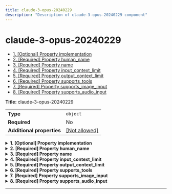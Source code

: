 ```yaml
---
title: claude-3-opus-20240229
description: "Description of claude-3-opus-20240229 component"
---
```

# claude-3-opus-20240229

- [1. [Optional] Property implementation](#implementation)
- [2. [Required] Property human_name](#human_name)
- [3. [Required] Property name](#name)
- [4. [Required] Property input_context_limit](#input_context_limit)
- [5. [Required] Property output_context_limit](#output_context_limit)
- [6. [Required] Property supports_tools](#supports_tools)
- [7. [Required] Property supports_image_input](#supports_image_input)
- [8. [Required] Property supports_audio_input](#supports_audio_input)

**Title:** claude-3-opus-20240229

|                           |                                                         |
| ------------------------- | ------------------------------------------------------- |
| **Type**                  | `object`                                                |
| **Required**              | No                                                      |
| **Additional properties** | [[Not allowed]](# "Additional Properties not allowed.") |

<details>
<summary>
<strong> <a name="implementation"></a>1. [Optional] Property implementation</strong>  

</summary>
<blockquote>

|              |         |
| ------------ | ------- |
| **Type**     | `const` |
| **Required** | No      |

Specific value: `"claude-3-opus-20240229"`

</blockquote>
</details>

<details>
<summary>
<strong> <a name="human_name"></a>2. [Required] Property human_name</strong>  

</summary>
<blockquote>

**Title:** Human Name

|              |                 |
| ------------ | --------------- |
| **Type**     | `string`        |
| **Required** | Yes             |
| **Default**  | `"Claude Opus"` |

</blockquote>
</details>

<details>
<summary>
<strong> <a name="name"></a>3. [Required] Property name</strong>  

</summary>
<blockquote>

**Title:** Name

|              |                            |
| ------------ | -------------------------- |
| **Type**     | `string`                   |
| **Required** | Yes                        |
| **Default**  | `"claude-3-opus-20240229"` |

</blockquote>
</details>

<details>
<summary>
<strong> <a name="input_context_limit"></a>4. [Required] Property input_context_limit</strong>  

</summary>
<blockquote>

**Title:** Input Context Limit

|              |           |
| ------------ | --------- |
| **Type**     | `integer` |
| **Required** | Yes       |
| **Default**  | `200000`  |

</blockquote>
</details>

<details>
<summary>
<strong> <a name="output_context_limit"></a>5. [Required] Property output_context_limit</strong>  

</summary>
<blockquote>

**Title:** Output Context Limit

|              |           |
| ------------ | --------- |
| **Type**     | `integer` |
| **Required** | Yes       |
| **Default**  | `4096`    |

</blockquote>
</details>

<details>
<summary>
<strong> <a name="supports_tools"></a>6. [Required] Property supports_tools</strong>  

</summary>
<blockquote>

**Title:** Supports Tools

|              |           |
| ------------ | --------- |
| **Type**     | `boolean` |
| **Required** | Yes       |
| **Default**  | `false`   |

</blockquote>
</details>

<details>
<summary>
<strong> <a name="supports_image_input"></a>7. [Required] Property supports_image_input</strong>  

</summary>
<blockquote>

**Title:** Supports Image Input

|              |           |
| ------------ | --------- |
| **Type**     | `boolean` |
| **Required** | Yes       |
| **Default**  | `true`    |

</blockquote>
</details>

<details>
<summary>
<strong> <a name="supports_audio_input"></a>8. [Required] Property supports_audio_input</strong>  

</summary>
<blockquote>

**Title:** Supports Audio Input

|              |           |
| ------------ | --------- |
| **Type**     | `boolean` |
| **Required** | Yes       |
| **Default**  | `false`   |

</blockquote>
</details>

----------------------------------------------------------------------------------------------------------------------------
